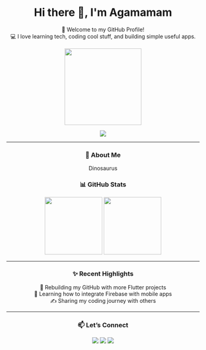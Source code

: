 <h1 align="center">Hi there 👋, I'm Agamamam</h1>

<p align="center">
  🚀 Welcome to my GitHub Profile!<br>
  💻 I love learning tech, coding cool stuff, and building simple useful apps.<br><br>
  <img src="https://media.giphy.com/media/v1.Y2lkPTc5MGI3NjExZnp2Zmc0bzM0ZW5vbnF6cm9lOXR0NzA4b2FhcXY3ZnhmcWlhOGRiMiZlcD12MV9naWZzX3NlYXJjaCZjdD1n/ISOckXUybVfQ4/giphy.gif" width="200"/>
</p>

<p align="center"><img src="https://count.getloli.com/get/@Agamamam-github-readme?theme=rule34" /></p></div>


---

<h3 align="center">🧠 About Me</h3>

<p align="center">
  Dinosaurus
</p>

<h3 align="center">📊 GitHub Stats</h3>

<p align="center">
  <img src="https://github-readme-stats.vercel.app/api?username=Agamamam&show_icons=true&theme=tokyonight" height="150px"/>
  <img src="https://github-readme-stats.vercel.app/api/top-langs/?username=Agamamam&layout=compact&theme=tokyonight" height="150px"/>
</p>

---

<h3 align="center">✨ Recent Highlights</h3>

<p align="center">
  🔧 Rebuilding my GitHub with more Flutter projects<br>
  🌟 Learning how to integrate Firebase with mobile apps<br>
  ✍️ Sharing my coding journey with others
</p>

---

<h3 align="center">📫 Let’s Connect</h3>

<p align="center">
  <a href="#"><img src="https://img.shields.io/badge/Whatsapp-green?style=for-the-badge&logo=whatsapp&logoColor=white"/></a>
  <a href="https://www.instagram.com/masz_ikhsannn/"><img src="https://img.shields.io/badge/Instagram-red?style=for-the-badge&logo=instagram&logoColor=white"/></a>
  <a href="#"><img src="https://img.shields.io/badge/Portfolio-000000?style=for-the-badge&logo=github&logoColor=white"/></a>
</p>

